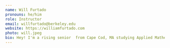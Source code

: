 ```yaml
---
name: Will Furtado
pronouns: he/him
role: Instructor
email: willfurtado@berkeley.edu
website: https://williamfurtado.com
photo: will.jpeg
bio: Hey! I'm a rising senior  from Cape Cod, MA studying Applied Mathematics and Computer Science. Outside of teaching, you'll likely find me curating Spotify playlists, playing Wii Tennis, or shooting film on my Canon AE-1. I'm incredibly excited to be teaching Data 6 this summer. Reach out with any questions -- any at all!
---
```

